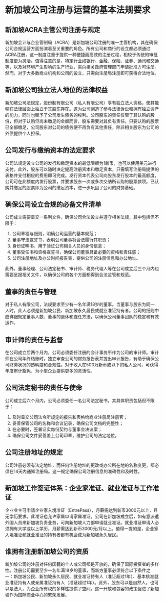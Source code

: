 # 新加坡公司注册与运营的基本法规要求
## 新加坡ACRA主管公司注册与规定
新加坡会计与企业管制局（ACRA）是新加坡公司注册的唯一主管机构，其在确保公司合规运营方面扮演着至关重要的角色。所有公司和商行的设立都必须通过ACRA注册，这一制度注重于提供一种便捷而高效的注册过程，相较于传统的审批制度更为灵活。值得注意的是，特定行业如银行、金融、保险、证券、通讯和交通等，以及对环境产生影响的生产行业，需向相关政府管理部门申请批准方可注册。然而，对于大多数商业机构和公司的设立，只需向注册局注册即可获得合法地位。
## 新加坡公司独立法人地位的法律权益
新加坡公司法规定，股份制有限公司（私人有限公司）享有独立法人资格，使其能够在法律层面上独立于其股东存在。这为公司创造了参与法律诉讼和拥有独立资产的能力，同时也赋予了公司发生债务的权利。公司股东的责任仅限于其认购的股份，但对于认购但尚未缴足的金额而言，股东需要对其负有责任。只要认购的股票已全部缴足，公司股东对公司的债务便不再负有其他责任，除非相关股东为公司的外债提供个人担保。
## 公司发行与缴纳资本的法定要求
公司法规定设立公司的发行和缴足资本的最低限额为1新币，也可以使用美元进行支付。此外，股东可以随时决定提高注册资本和缴足资本，只需填写注册局提供的表格并支付相应的费用即可完成。发行资本代表公司向股东发行股本的最高额度，公司可在此额度内发行股票，并要求股东一次或多次交纳所认购的股票款项。已认购并缴足的股票即为公司的缴足资本，进一步巩固了公司的财务基础。
## 确保公司设立合规的必备文件清单
公司成立需要呈交一系列文件，确保公司合法设立并遵守相关法规，其中包括但不限于：
1. 公司章程与细则，明确公司运营的基本规范；
2. 董事守法宣誓书，表明公司董事将合法履行其职责；
3. 身份证明书，用于验证公司相关人员的身份信息；
4. 董事受任书和资格宣誓书，确保公司董事具备必要的资格和责任感；
5. 公司注册地址及办公时间报告表，提供公司的注册信息和办公地址。

此外，董事经理、公司法定秘书、审计师、税务代理人等在公司成立后三个月内也需要呈报相关文件，以确保公司的各个方面都得到合法监管和规范。
## 董事的责任与管理
对于私人有限公司，法规要求至少有一名年满18岁的董事。当董事与股东为同一人时，此人必须是新加坡公民、新加坡永久居民或就业准证持有者。公司的细则中应详细规定董事人数、董事的退休和连任方法，以确保公司董事团队的稳定和有效运作。
## 审计师的责任与监督
在公司成立后两个月内，公司必须委任注册的会计事务所作为公司的审计师。审计师在公司年终结账时，独立审查公司的财务报告表并提出审计报告，有助于确保公司财务状况的透明度和合规性。对于收入在500万新币或以下的私人公司，可获得年度审计豁免，为小型企业提供更多的灵活性。
## 公司法定秘书的责任与使命
公司成立后六个月内，公司必须委任一名公司法定秘书，其具体职责包括但不限于：
1. 及时呈交公司法令所规定的报告和表格给商业注册局注册官；
2. 妥善保管公司的名称和会议记录，确保公司文档的完整性；
3. 在必要时，签署证实每份契约与董事会决议案；
4. 确保公司文件妥善盖上公司印章，维护公司的法定地位。
## 公司注册地址的规定
公司注册必须有法定地址，而任何注册地址的更改或办公所在地的名称变更，都必须在14天内通知注册局。这一规定确保公司注册信息的准确性和及时性。
## 新加坡工作签证体系：企业家准证、就业准证与工作准证
企业业主可申请企业家入境准证（EntrePass），月薪需达到新币3000元以上，且无学历要求。此准证也允许家属申请家属准证。公司在新加坡成立后，如有意派遣外国人员来新加坡负责业务，可向新加坡人力部申请就业准证。就业准证申请人必须拥有大学或以上学历，月薪需达到新币3000元/月以上。值得一提的是，企业家入境准证和就业准证的持有者都有机会成为新加坡永久居民。
## 谁拥有注册新加坡公司的资质
新加坡公司的注册对任何国籍的个人或公司都是开放的，确保了国际投资者的多样性。注册公司需要至少一名年满18岁的董事，而新方董事必须符合以下条件之一：新加坡公民、新加坡永久居民、就业准证持有人（准证超过1年）、基本核准就业准证持有人或亲属准证持有人（准证超过1年）。此外，股东可以是自然人，也可以是法人，为企业所有权的多样性提供了空间。这一开放和包容的政策促进了新加坡作为国际商业中心的繁荣发展。